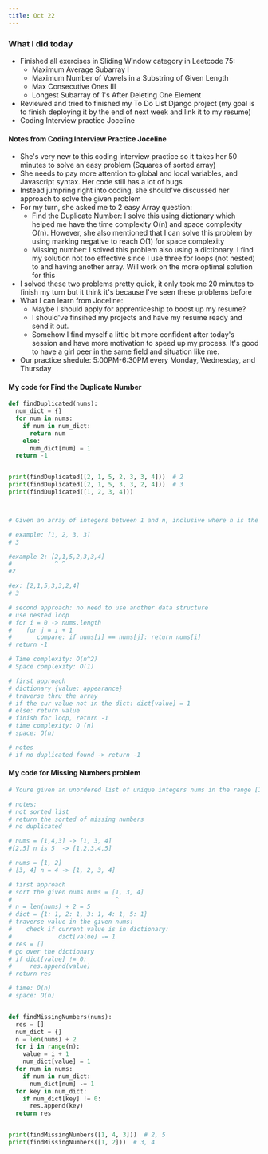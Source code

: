 ```yaml
---
title: Oct 22
---
```


### What I did today
- Finished all exercises in Sliding Window category in Leetcode 75:
    - Maximum Average Subarray I
    - Maximum Number of Vowels in a Substring of Given Length
    - Max Consecutive Ones III
    - Longest Subarray of 1's After Deleting One Element
- Reviewed and tried to finished my To Do List Django project (my goal is to finish deploying it by the end of next week and link it to my resume)
- Coding Interview practice Joceline


#### Notes from Coding Interview Practice Joceline 
- She's very new to this coding interview practice so it takes her 50 minutes to solve an easy problem (Squares of sorted array)
- She needs to pay more attention to global and local variables, and Javascript syntax. Her code still has a lot of bugs
- Instead jumpring right into coding, she should've discussed her approach to solve the given problem
- For my turn, she asked me to 2 easy Array question:
    - Find the Duplicate Number: I solve this using dictionary which helped me have the time complexity O(n) and space complexity O(n). However, she also mentioned that I can solve this problem by using marking negative to reach O(1) for space complexity
    - Missing number: I solved this problem also using a dictionary. I find my solution not too effective since I use three for loops (not nested) to and having another array. Will work on the more optimal solution for this
- I solved these two problems pretty quick, it only took me 20 minutes to finish my turn but it think it's because I've seen these problems before
- What I can learn from Joceline:
    - Maybe I should apply for apprenticeship to boost up my resume? 
    - I should've finsihed my projects and have my resume ready and send it out. 
    - Somehow I find myself a little bit more confident after today's session and have more motivation to speed up my process. It's good to have a girl peer in the same field and situation like me. 
- Our practice shedule: 5:00PM-6:30PM every Monday, Wednesday, and Thursday

#### My code for Find the Duplicate Number

```python 
def findDuplicated(nums):
  num_dict = {}
  for num in nums:
    if num in num_dict:
      return num
    else:
      num_dict[num] = 1
  return -1


print(findDuplicated([2, 1, 5, 2, 3, 3, 4]))  # 2
print(findDuplicated([2, 1, 5, 3, 3, 2, 4]))  # 3
print(findDuplicated([1, 2, 3, 4]))



# Given an array of integers between 1 and n, inclusive where n is the length of the array. Write a function that returns the first integer that appears more than once (when array if read from left to right)

# example: [1, 2, 3, 3]
# 3

#example 2: [2,1,5,2,3,3,4]
#            ^ ^
#2

#ex: [2,1,5,3,3,2,4]
# 3

# second approach: no need to use another data structure
# use nested loop
# for i = 0 -> nums.length
#    for j = i + 1
#       compare: if nums[i] == nums[j]: return nums[i]
# return -1

# Time complexity: O(n^2)
# Space complexity: O(1)

# first approach
# dictionary {value: appearance}
# traverse thru the array
# if the cur value not in the dict: dict[value] = 1
# else: return value
# finish for loop, return -1
# time complexity: O (n)
# space: O(n)

# notes
# if no duplicated found -> return -1

```

#### My code for Missing Numbers problem

``` python
# Youre given an unordered list of unique integers nums in the range [1,n], where n represents the length of nums +2. this means that two numbers in this range are missing from the list. Write a function that takes in this list and returns a new list with the two missing numbers, sorted numerically .

# notes:
# not sorted list
# return the sorted of missing numbers
# no duplicated

# nums = [1,4,3] -> [1, 3, 4]
#[2,5] n is 5  -> [1,2,3,4,5]

# nums = [1, 2]
# [3, 4] n = 4 -> [1, 2, 3, 4]

# first approach
# sort the given nums nums = [1, 3, 4]
#                             ^
# n = len(nums) + 2 = 5
# dict = {1: 1, 2: 1, 3: 1, 4: 1, 5: 1}
# traverse value in the given nums:
#    check if current value is in dictionary:
#             dict[value] -= 1
# res = []
# go over the dictionary
# if dict[value] != 0:
#     res.append(value)
# return res

# time: O(n)
# space: O(n)


def findMissingNumbers(nums):
  res = []
  num_dict = {}
  n = len(nums) + 2
  for i in range(n):
    value = i + 1
    num_dict[value] = 1
  for num in nums:
    if num in num_dict:
      num_dict[num] -= 1
  for key in num_dict:
    if num_dict[key] != 0:
      res.append(key)
  return res


print(findMissingNumbers([1, 4, 3]))  # 2, 5
print(findMissingNumbers([1, 2]))  # 3, 4

```